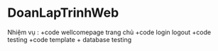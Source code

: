 # DoanLapTrinhWeb
Nhiệm vụ :
+code wellcomepage trang chủ 
+code login logout 
+code testing 
+code template + database testing 
